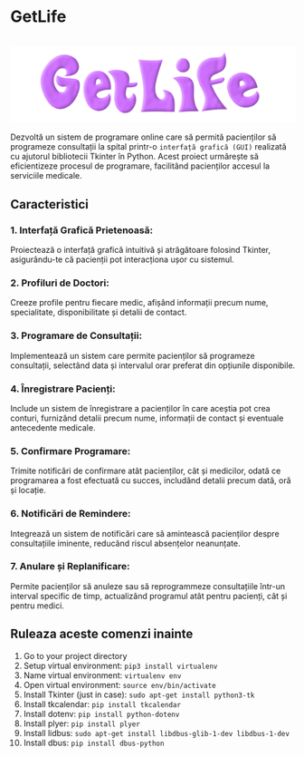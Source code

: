 # GetLife
‎ ‎ ‎ ‎ ‎ ‎ ‎ ‎ ‎ ‎ ‎ ‎ ‎ ‎ ‎ ‎ ‎ ‎ ‎ ‎ ‎ ‎ ‎ ‎ ‎ ‎ ‎ ‎ ![logo](https://github.com/WaffleDuffle/GetLife/blob/main/resources/logo.png)

Dezvoltă un sistem de programare online care să permită pacienților să programeze consultații la spital printr-o `interfață grafică (GUI)` realizată cu ajutorul bibliotecii Tkinter în Python. Acest proiect urmărește să eficientizeze procesul de programare, facilitând pacienților accesul la serviciile medicale.

## Caracteristici
### 1. Interfață Grafică Prietenoasă:
Proiectează o interfață grafică intuitivă și atrăgătoare folosind Tkinter, asigurându-te că pacienții pot interacționa ușor cu sistemul.

### 2. Profiluri de Doctori:
Creeze profile pentru fiecare medic, afișând informații precum nume, specialitate, disponibilitate și detalii de contact.

### 3. Programare de Consultații:
Implementează un sistem care permite pacienților să programeze consultații, selectând data și intervalul orar preferat din opțiunile disponibile.

### 4. Înregistrare Pacienți:
Include un sistem de înregistrare a pacienților în care aceștia pot crea conturi, furnizând detalii precum nume, informații de contact și eventuale antecedente medicale.

### 5. Confirmare Programare:
Trimite notificări de confirmare atât pacienților, cât și medicilor, odată ce programarea a fost efectuată cu succes, includând detalii precum dată, oră și locație.

### 6. Notificări de Remindere:
Integrează un sistem de notificări care să amintească pacienților despre consultațiile iminente, reducând riscul absențelor neanunțate.

### 7. Anulare și Replanificare:
Permite pacienților să anuleze sau să reprogrammeze consultațiile într-un interval specific de timp, actualizând programul atât pentru pacienți, cât și pentru medici.


## Ruleaza aceste comenzi inainte
1. Go to your project directory
2. Setup virtual environment: `pip3 install virtualenv`
3. Name virtual environment: `virtualenv env`
4. Open virtual environment: `source env/bin/activate`
5. Install Tkinter (just in case): `sudo apt-get install python3-tk`
6. Install tkcalendar: `pip install tkcalendar`
7. Install dotenv: `pip install python-dotenv`
8. Install plyer: `pip install plyer`
9. Install lidbus: `sudo apt-get install libdbus-glib-1-dev libdbus-1-dev`
10. Install dbus: `pip install dbus-python`

